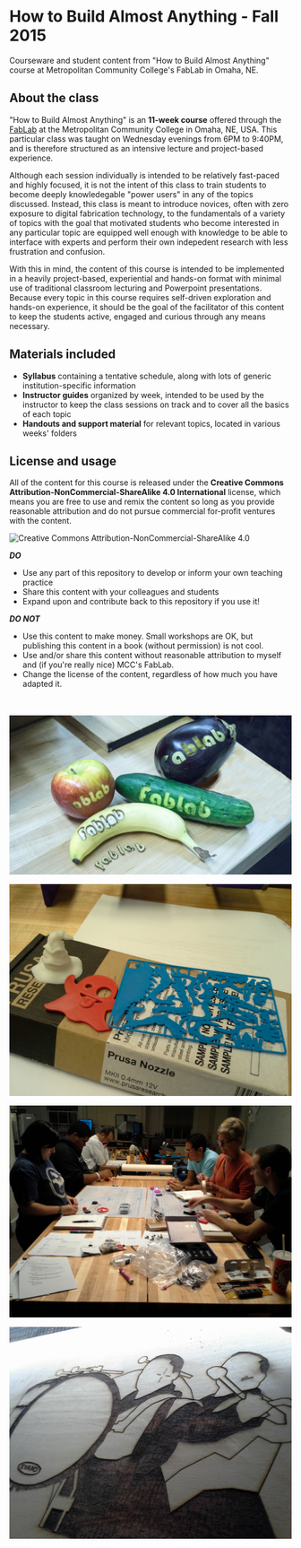# How to Build Almost Anything - Fall 2015
Courseware and student content from "How to Build Almost Anything" course at Metropolitan Community College's FabLab in Omaha, NE.

## About the class
"How to Build Almost Anything" is an **11-week course** offered through the [FabLab](http://fablab.mccinfo.net/) at the Metropolitan Community College in Omaha, NE, USA. This particular class was taught on Wednesday evenings from 6PM to 9:40PM, and is therefore structured as an intensive lecture and project-based experience.

Although each session individually is intended to be relatively fast-paced and highly focused, it is not the intent of this class to train students to become deeply knowledegable "power users" in any of the topics discussed. Instead, this class is meant to introduce novices, often with zero exposure to digital fabrication technology, to the fundamentals of a variety of topics with the goal that motivated students who become interested in any particular topic are equipped well enough with knowledge to be able to interface with experts and perform their own indepedent research with less frustration and confusion.

With this in mind, the content of this course is intended to be implemented in a heavily project-based, experiential and hands-on format with minimal use of traditional classroom lecturing and Powerpoint presentations. Because every topic in this course requires self-driven exploration and hands-on experience, it should be the goal of the facilitator of this content to keep the students active, engaged and curious through any means necessary.

## Materials included
* **Syllabus** containing a tentative schedule, along with lots of generic institution-specific information
* **Instructor guides** organized by week, intended to be used by the instructor to keep the class sessions on track and to cover all the basics of each topic
* **Handouts and support material** for relevant topics, located in various weeks' folders

## License and usage
All of the content for this course is released under the **Creative Commons Attribution-NonCommercial-ShareAlike 4.0 International** license, which means you are free to use and remix the content so long as you provide reasonable attribution and do not pursue commercial for-profit ventures with the content.

![Creative Commons Attribution-NonCommercial-ShareAlike 4.0](https://i.creativecommons.org/l/by-nc-sa/4.0/88x31.png)

**_DO_**
* Use any part of this repository to develop or inform your own teaching practice
* Share this content with your colleagues and students
* Expand upon and contribute back to this repository if you use it!

**_DO NOT_**
* Use this content to make money. Small workshops are OK, but publishing this content in a book (without permission) is not cool.
* Use and/or share this content without reasonable attribution to myself and (if you're really nice) MCC's FabLab. 
* Change the license of the content, regardless of how much you have adapted it.

<br><br>
![How to Build Almost Anything](https://raw.githubusercontent.com/jasonwebb/How-to-Build-Almost-Anything-Fall-2015/master/Week%203%20-%20laser%20cutting/images/Laser%20cut%20food%20(1).jpg)

![3D printed student projects](https://raw.githubusercontent.com/jasonwebb/How-to-Build-Almost-Anything-Fall-2015/master/Week%204%20-%203D%20printing%20and%203D%20scanning/images/3D%20printing%20night%20(2).jpg)

![Introductory electronics](https://raw.githubusercontent.com/jasonwebb/How-to-Build-Almost-Anything-Fall-2015/master/Week%206%20-%20introductory%20electronics%20(1)/images/Introductory%20electronics%20(2).jpg)

![Laser etched image](https://raw.githubusercontent.com/jasonwebb/How-to-Build-Almost-Anything-Fall-2015/master/Sample%20final%20project%20student%20work/Sample%20student%20work%20(21).jpg)
